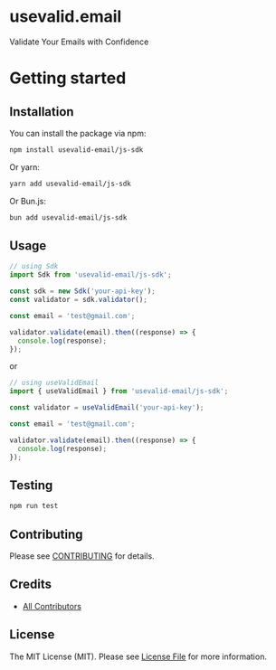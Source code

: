 # usevalid.email

Validate Your Emails with Confidence

# Getting started

## Installation

You can install the package via npm:

```bash
npm install usevalid-email/js-sdk
```

Or yarn:

```bash
yarn add usevalid-email/js-sdk
```

Or Bun.js:

```bash
bun add usevalid-email/js-sdk
```

## Usage

```javascript
// using Sdk
import Sdk from 'usevalid-email/js-sdk';

const sdk = new Sdk('your-api-key');
const validator = sdk.validator();

const email = 'test@gmail.com';

validator.validate(email).then((response) => {
  console.log(response);
});
```

or

```javascript
// using useValidEmail
import { useValidEmail } from 'usevalid-email/js-sdk';

const validator = useValidEmail('your-api-key');

const email = 'test@gmail.com';

validator.validate(email).then((response) => {
  console.log(response);
});
```

## Testing

```bash
npm run test
```

## Contributing

Please see [CONTRIBUTING](CONTRIBUTING.md) for details.

## Credits

- [All Contributors](https://github.com/usevalid-email/php-sdk/graphs/contributors)

## License

The MIT License (MIT). Please see [License File](LICENSE) for more information.
